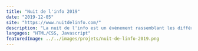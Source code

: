 ```yaml
---
title: "Nuit de l'info 2019"
date: "2019-12-05"
site: "https://www.nuitdelinfo.com/"
description: "La nuit de l'info est un évènement rassemblant les différentes écoles de France, durant lequel les étudiants se réunissent en équipe, pendant une nuit, pour réaliser différents défis."
langages: "HTML/CSS, Javascript"
featuredImage: ../../images/projets/nuit-de-linfo-2019.png
---
```

